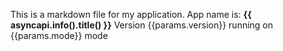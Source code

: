 This is a markdown file for my application.
App name is: **{{ asyncapi.info().title() }}**
Version {{params.version}} running on {{params.mode}} mode